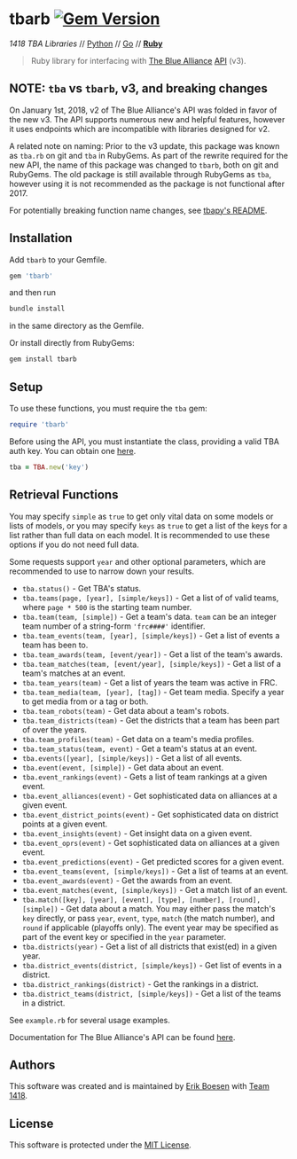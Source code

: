 # tbarb [![Gem Version](https://badge.fury.io/rb/tbarb.svg)](https://badge.fury.io/rb/tbarb)
_1418 TBA Libraries_ // [Python](https://github.com/frc1418/tbapy) // [Go](https://github.com/frc1418/tbago) // [**Ruby**](https://github.com/frc1418/tbarb)

> Ruby library for interfacing with [The Blue Alliance](https://thebluealliance.com) [API](https://thebluealliance.com/apidocs) (v3).

## NOTE: `tba` vs `tbarb`, v3, and breaking changes
On January 1st, 2018, v2 of The Blue Alliance's API was folded in favor of the new v3. The API supports numerous new and helpful features, however it uses endpoints which are incompatible with libraries designed for v2.

A related note on naming: Prior to the v3 update, this package was known as `tba.rb` on git and `tba` in RubyGems. As part of the rewrite required for the new API, the name of this package was changed to `tbarb`, both on git and RubyGems. The old package is still available through RubyGems as `tba`, however using it is not recommended as the package is not functional after 2017.

For potentially breaking function name changes, see [tbapy's README](https://github.com/frc1418/tbapy#breaking-changes-between-v0x-and-v1x).

## Installation

Add `tbarb` to your Gemfile.
```ruby
gem 'tbarb'
```
and then run
```bash
bundle install
```
in the same directory as the Gemfile.

Or install directly from RubyGems:
```bash
gem install tbarb
```

## Setup
To use these functions, you must require the `tba` gem:

```ruby
require 'tbarb'
```

Before using the API, you must instantiate the class, providing a valid TBA auth key. You can obtain one [here](https://www.thebluealliance.com/account).

```ruby
tba = TBA.new('key')
```

## Retrieval Functions
You may specify `simple` as `true` to get only vital data on some models or lists of models, or you may specify `keys` as `true` to get a list of the keys for a list rather than full data on each model. It is recommended to use these options if you do not need full data.

Some requests support `year` and other optional parameters, which are recommended to use to narrow down your results.
* `tba.status()` - Get TBA's status.
* `tba.teams(page, [year], [simple/keys])` - Get a list of of valid teams, where `page * 500` is the starting team number.
* `tba.team(team, [simple])` - Get a team's data. `team` can be an integer team number of a string-form `'frc####'` identifier.
* `tba.team_events(team, [year], [simple/keys])` - Get a list of events a team has been to.
* `tba.team_awards(team, [event/year])` - Get a list of the team's awards.
* `tba.team_matches(team, [event/year], [simple/keys])` - Get a list of a team's matches at an event.
* `tba.team_years(team)` - Get a list of years the team was active in FRC.
* `tba.team_media(team, [year], [tag])` - Get team media. Specify a year to get media from or a tag or both.
* `tba.team_robots(team)` - Get data about a team's robots.
* `tba.team_districts(team)` - Get the districts that a team has been part of over the years.
* `tba.team_profiles(team)` - Get data on a team's media profiles.
* `tba.team_status(team, event)` - Get a team's status at an event.
* `tba.events([year], [simple/keys])` - Get a list of all events.
* `tba.event(event, [simple])` - Get data about an event.
* `tba.event_rankings(event)` - Gets a list of team rankings at a given event.
* `tba.event_alliances(event)` - Get sophisticated data on alliances at a given event.
* `tba.event_district_points(event)` - Get sophisticated data on district points at a given event.
* `tba.event_insights(event)` - Get insight data on a given event.
* `tba.event_oprs(event)` - Get sophisticated data on alliances at a given event.
* `tba.event_predictions(event)` - Get predicted scores for a given event.
* `tba.event_teams(event, [simple/keys])` - Get a list of teams at an event.
* `tba.event_awards(event)` - Get the awards from an event.
* `tba.event_matches(event, [simple/keys])` - Get a match list of an event.
* `tba.match([key], [year], [event], [type], [number], [round], [simple])` - Get data about a match. You may either pass the match's `key` directly, or pass `year`, `event`, `type`, `match` (the match number), and `round` if applicable (playoffs only). The event year may be specified as part of the event key or specified in the `year` parameter.
* `tba.districts(year)` - Get a list of all districts that exist(ed) in a given year.
* `tba.district_events(district, [simple/keys])` - Get list of events in a district.
* `tba.district_rankings(district)` - Get the rankings in a district.
* `tba.district_teams(district, [simple/keys])` - Get a list of the teams in a district.

See `example.rb` for several usage examples.

Documentation for The Blue Alliance's API can be found [here](https://www.thebluealliance.com/apidocs).

## Authors
This software was created and is maintained by [Erik Boesen](https://github.com/ErikBoesen) with [Team 1418](https://github.com/frc1418).

## License
This software is protected under the [MIT License](LICENSE).
